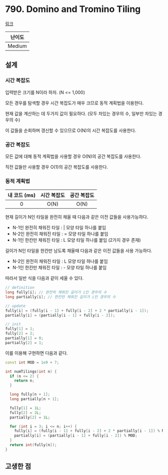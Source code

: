 # 790. Domino and Tromino Tiling

[링크](https://leetcode.com/problems/domino-and-tromino-tiling/description/)

| 난이도 |
| :----: |
| Medium |

## 설계

### 시간 복잡도

입력받은 크기를 N이라 하자. (N <= 1,000)

모든 경우를 탐색할 경우 시간 복잡도가 매우 크므로 동적 계획법을 이용한다.

현재 값을 계산하는 데 두가지 값이 필요하다. (모두 차있는 경우의 수, 일부만 차있는 경우의 수)

이 값들을 순회하며 갱신할 수 있으므로 O(N)의 시간 복잡도를 사용한다.

### 공간 복잡도

모든 값에 대해 동적 계획법을 사용할 경우 O(N)의 공간 복잡도를 사용한다.

직전 값들만 사용할 경우 O(1)의 공간 복잡도를 사용한다.

### 동적 계획법

| 내 코드 (ms) | 시간 복잡도 | 공간 복잡도 |
| :----------: | :---------: | :---------: |
|      0       |    O(N)     |    O(N)     |

현재 길이가 N인 타일을 완전히 채울 때 다음과 같은 이전 값들을 사용가능하다.

- N-1인 완전히 채워진 타일 : | 모양 타일 하나를 붙임
- N-2인 완전히 채워진 타일 : = 모양 타일 하나를 붙임
- N-1인 한칸만 채워진 타일 : L 모양 타일 하나를 붙임 (2가지 경우 존재)

길이가 N인 타일을 한칸만 남도록 채울때 다음과 같은 이전 값들을 사용 가능하다.

- N-2인 완전히 채워진 타일 : L 모양 타일 하나를 붙임
- N-1인 한칸만 채워진 타일 : - 모양 타일 하나를 붙임

따라서 일반 식을 다음과 같이 세울 수 있다.

```cpp
// definition
long fully[i]; // 완전히 채워진 길이가 i인 경우의 수
long partially[i]; // 한칸만 채워진 길이가 i인 경우의 수

// update
fully[i] = (fully[i - 1] + fully[i - 2] + 2 * partially[i - 1]);
partially[i] = (partially[i - 1] + fully[i - 2]);

// init
fully[1] = 1;
fully[2] = 2;
partially[1] = 0;
partially[2] = 1;
```

이를 이용해 구현하면 다음과 같다.

```cpp
const int MOD = 1e9 + 7;

int numTilings(int n) {
  if (n <= 2) {
    return n;
  }

  long fully[n + 1];
  long partially[n + 1];

  fully[1] = 1L;
  fully[2] = 2L;
  partially[2] = 1L;

  for (int i = 3; i <= n; i++) {
    fully[i] = (fully[i - 1] + fully[i - 2] + 2 * partially[i - 1]) % MOD;
    partially[i] = (partially[i - 1] + fully[i - 2]) % MOD;
  }
  return int(fully[n]);
}
```

## 고생한 점

